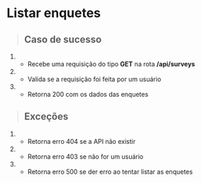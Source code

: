 # Listar enquetes

> ## Caso de sucesso

1. - Recebe uma requisição do tipo **GET** na rota **/api/surveys**
2. - Valida se a requisição foi feita por um usuário
3. - Retorna 200 com os dados das enquetes

> ## Exceções

1. - Retorna erro 404 se a API não existir
2. - Retorna erro 403 se não for um usuário
3. - Retorna erro 500 se der erro ao tentar listar as enquetes

